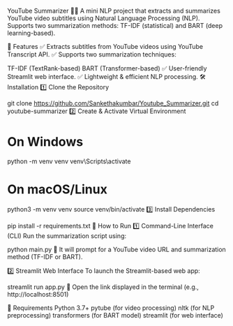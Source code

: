YouTube Summarizer 🎥📝
A mini NLP project that extracts and summarizes YouTube video subtitles using Natural Language Processing (NLP).
Supports two summarization methods: TF-IDF (statistical) and BART (deep learning-based).

🔹 Features
✅ Extracts subtitles from YouTube videos using YouTube Transcript API.
✅ Supports two summarization techniques:

TF-IDF (TextRank-based)
BART (Transformer-based)
✅ User-friendly Streamlit web interface.
✅ Lightweight & efficient NLP processing.
🛠 Installation
1️⃣ Clone the Repository

git clone https://github.com/Sankethakumbar/Youtube_Summarizer.git
cd youtube-summarizer
2️⃣ Create & Activate Virtual Environment

# On Windows

python -m venv venv
venv\Scripts\activate

# On macOS/Linux

python3 -m venv venv
source venv/bin/activate
3️⃣ Install Dependencies

pip install -r requirements.txt
🚀 How to Run
1️⃣ Command-Line Interface (CLI)
Run the summarization script using:

python main.py
🔹 It will prompt for a YouTube video URL and summarization method (TF-IDF or BART).

2️⃣ Streamlit Web Interface
To launch the Streamlit-based web app:

streamlit run app.py
🔹 Open the link displayed in the terminal (e.g., http://localhost:8501)

🔧 Requirements
Python 3.7+
pytube (for video processing)
nltk (for NLP preprocessing)
transformers (for BART model)
streamlit (for web interface)
